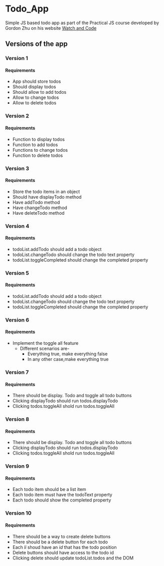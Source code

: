 # Todo_App
Simple JS based todo app as part of the Practical JS course developed by Gordon Zhu on his website [Watch and Code](http://watchandcode.com)

## Versions of the app

### Version 1
   #### Requirements
   * App should store todos
   * Should display todos
   * Should allow to add todos
   * Allow to change todos
   * Allow to delete todos
    
 ### Version 2
   #### Requirements
   * Function to display todos
   * Function to add todos
   * Functions to change todos
   * Function to delete todos
     
 ### Version 3
   #### Requirements
   * Store the todo items in an object
   * Should have displayTodo method
   * Have addTodo method
   * Have changeTodo method
   * Have deleteTodo method
    
 ### Version 4
   #### Requirements
   * todoList.addTodo should add a todo object
   * todoList.changeTodo should change the todo text property
   * todoList.toggleCompleted should change the completed property
    
  ### Version 5
   #### Requirements
   * todoList.addTodo should add a todo object
   * todoList.changeTodo should change the todo text property
   * todoList.toggleCompleted should change the completed property
    
  ### Version 6
   #### Requirements
   * Implement the toggle all feature
     * Different scenarios are-
       * Everything true, make everything false
       * In any other case,make everything true
         
  ### Version 7
   #### Requirements
   * There should be display. Todo and toggle all todo buttons
   * Clicking displayTodo should run todos.displayTodo
   * Clicking todos.toggleAll shold run todos.toggleAll
   
  ### Version 8
   #### Requirements
   * There should be display. Todo and toggle all todo buttons
   * Clicking displayTodo should run todos.displayTodo
   * Clicking todos.toggleAll shold run todos.toggleAll
   
  ### Version 9
   #### Requirements
   * Each todo item should be a list item
   * Each todo item must have the todoText property
   * Each todo should show the completed property

  ### Version 10
   #### Requirements
   * There should be a way to create delete buttons
   * There should be a delete button for each todo
   * Each *li* shoud have an *id* that has the todo position
   * Delete buttons should have access to the todo id
   * Clicking delete should update todoList.todos and the DOM








